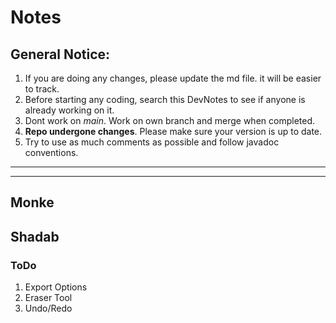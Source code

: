 # Notes

## General Notice:

1. If you are doing any changes, please update the md file. it will be easier to track.
1. Before starting any coding, search this DevNotes to see if anyone is already working on it.
1. Dont work on *main*. Work on own branch and merge when completed.
1. __Repo undergone changes__. Please make sure your version is up to date.
1. Try to use as much comments as possible and follow javadoc conventions.

---
---

## Monke


## Shadab

### ToDo

1. Export Options
2. Eraser Tool
3. Undo/Redo


